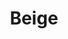 ---
slug: "/beige"
title: "Beige"
description: "gives off a minimal and youthful look, which would be a great choice for Tumblr users who want to showcase their content in a modern way that feels clean and fun."
url: "https://www.behance.net/gallery/87799899/Beige"
button: "Behance Documentation"

contributions:
  - role: Responsive UI Design

technologies:
  - tool: Figma
  - tool: Tumblr

featuredImages:
  - image: images/beige-1.png
---